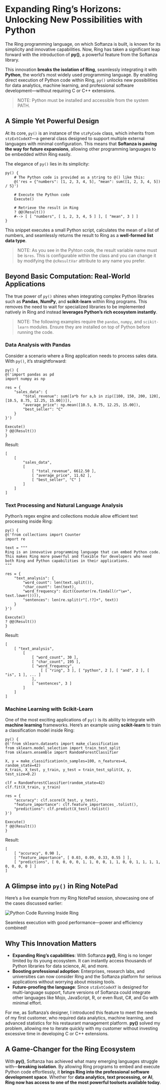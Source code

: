 # Expanding Ring’s Horizons: Unlocking New Possibilities with Python

The Ring programming language, on which Softanza is built, is known for its simplicity and innovative capabilities. Now, Ring has taken a significant leap forward with the introduction of **py()**, a powerful feature from the Softanza library.

This innovation **breaks the isolation of Ring**, seamlessly integrating it with **Python**, the world’s most widely used programming language. By enabling direct execution of Python code within Ring, `py()` unlocks new possibilities for data analytics, machine learning, and professional software development—without requiring C or C++ extensions.

> NOTE: Python must be installed and accessible from the system PATH.

## A Simple Yet Powerful Design

At its core, `py()` is an instance of the `stzPyCode` class, which inherits from `stzExtCodeXT`—a general class designed to support multiple external languages with minimal configuration. This means that **Softanza is paving the way for future expansions**, allowing other programming languages to be embedded within Ring easily.

The elegance of `py()` lies in its simplicity:

```ring
py() {
    # The Python code is provided as a string to @() like this:
    @('res = {"numbers": [1, 2, 3, 4, 5], "mean": sum([1, 2, 3, 4, 5]) / 5}')

    # Execute the Python code
    Execute()

    # Retrieve the result in Ring
    ? @@(Result())
    #--> [ [ "numbers", [ 1, 2, 3, 4, 5 ] ], [ "mean", 3 ] ]
}
```

This snippet executes a small Python script, calculates the mean of a list of numbers, and seamlessly returns the result to Ring as a **well-formed list data type**.

> NOTE: As you see in the Pyhton code, the result variable name must be is`res`. This is configurable within the class and you can change it by modifying the `@cResultVar` attribute to any name you prefer.

## Beyond Basic Computation: Real-World Applications

The true power of `py()` shines when integrating complex Python libraries such as **Pandas**, **NumPy**, and **scikit-learn** within Ring programs. This removes the need to wait for specialized libraries to be implemented natively in Ring and instead **leverages Python’s rich ecosystem instantly**.

> NOTE: The following examples require the `pandas`, `numpy`, and `scikit-learn` modules. Ensure they are installed on top of Python before running the code.

### Data Analysis with Pandas

Consider a scenario where a Ring application needs to process sales data. With `py()`, it’s straightforward:

```ring
py() {
@('import pandas as pd
import numpy as np

res = {
    "sales_data": {
        "total_revenue": sum([a*b for a,b in zip([100, 150, 200, 120], [10.5, 8.75, 12.25, 15.00])]),
        "average_price": np.mean([10.5, 8.75, 12.25, 15.00]),
        "best_seller": "C"
    }
}')

Execute()
? @@(Result())
}
```

Result:

```
[
    [
        "sales_data",
        [
            [ "total_revenue", 6612.50 ],
            [ "average_price", 11.62 ],
            [ "best_seller", "C" ]
        ]
    ]
]
```

### Text Processing and Natural Language Analysis

Python’s regex engine and collections module allow efficient text processing inside Ring:

```ring
py() {
@('from collections import Counter
import re

text = """
Ring is an innovative programming language that can embed Python code.
This makes Ring more powerful and flexible for developers who need
both Ring and Python capabilities in their applications.
"""

res = {
    "text_analysis": {
        "word_count": len(text.split()),
        "char_count": len(text),
        "word_frequency": dict(Counter(re.findall(r"\w+", text.lower()))),
        "sentences": len(re.split(r"[.!?]+", text))
    }
}')

Execute()
? @@(Result())
}
```

Result:

```
[
    [ "text_analysis",
        [
            [ "word_count", 30 ],
            [ "char_count", 195 ],
            [ "word_frequency",
                [ [ "ring", 3 ], [ "python", 2 ], [ "and", 2 ], [ "is", 1 ], ... ]
            ],
            [ "sentences", 3 ]
        ]
    ]
]
```

### Machine Learning with Scikit-Learn

One of the most exciting applications of `py()` is its ability to integrate with **machine learning** frameworks. Here’s an example using **scikit-learn** to train a classification model inside Ring:

```ring
py() {
@('from sklearn.datasets import make_classification
from sklearn.model_selection import train_test_split
from sklearn.ensemble import RandomForestClassifier

X, y = make_classification(n_samples=100, n_features=4, random_state=42)
X_train, X_test, y_train, y_test = train_test_split(X, y, test_size=0.2)

clf = RandomForestClassifier(random_state=42)
clf.fit(X_train, y_train)

res = {
    "accuracy": clf.score(X_test, y_test),
    "feature_importance": clf.feature_importances_.tolist(),
    "predictions": clf.predict(X_test).tolist()
}')

Execute()
? @@(Result())
}
```

Result:

```
[
    [ "accuracy", 0.90 ],
    [ "feature_importance", [ 0.03, 0.09, 0.33, 0.55 ] ],
    [ "predictions", [ 0, 0, 0, 0, 1, 1, 0, 0, 1, 1, 0, 0, 1, 1, 1, 1, 0, 0, 0, 0 ] ]
]
```

## A Glimpse into `py()` in Ring NotePad

Here’s a live example from my Ring NotePad session, showcasing one of the cases discussed earlier:

![Python Code Running Inside Ring](../images/stz-pycode.png)

Seamless execution with good performance—power and efficiency combined!


## Why This Innovation Matters

* **Expanding Ring’s capabilities**: With Softanza **py()**, Ring is no longer limited by its young ecosystem. It can instantly access thousands of Python libraries for data science, AI, and more.
* **Boosting professional adoption**: Enterprises, research labs, and universities can now consider Ring and the Softanza platform for serious applications without worrying about missing tools.
* **Future-proofing the language**: Since `stzExtCodeXT` is designed for multi-language support, future versions of Softanza could integrate other languages like Mojo, JavaScript, R, or even Rust, C#, and Go with minimal effort.

For me, as Softanza’s designer, I introduced this feature to meet the needs of my first customer, who required data analytics, machine learning, and advanced statistics for his restaurant management platform. **py()** solved my problem, allowing me to iterate quickly with my customer without investing excessive time in developing C or C++ extensions.

## A Game-Changer for the Ring Ecosystem

With **py()**, Softanza has achieved what many emerging languages struggle with—**breaking isolation**. By allowing Ring programs to embed and execute Python code effortlessly, it **brings Ring into the professional software development space**. Whether for **data analytics, text processing, or AI**, **Ring now has access to one of the most powerful toolsets available today**.
